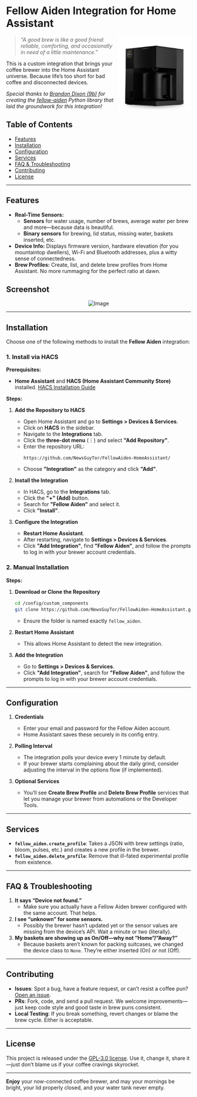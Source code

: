 # Fellow Aiden Integration for Home Assistant

<img src="device.png" alt="Device Image" align="right" width="200"/>

> *“A good brew is like a good friend: reliable, comforting, and occasionally in need of a little maintenance.”*  

This is a custom integration that brings your coffee brewer into the Home Assistant universe. Because life’s too short for bad coffee and disconnected devices.

*Special thanks to [Brandon Dixon (9b)](https://github.com/9b) for creating the [fellow-aiden](https://github.com/9b/fellow-aiden) Python library that laid the groundwork for this integration!*

## Table of Contents
- [Features](#features)
- [Installation](#installation)
- [Configuration](#configuration)
- [Services](#services)
- [FAQ & Troubleshooting](#faq--troubleshooting)
- [Contributing](#contributing)
- [License](#license)

---

## Features

- **Real-Time Sensors:**
  - **Sensors** for water usage, number of brews, average water per brew and more—because data is beautiful.
  - **Binary sensors** for brewing, lid status, missing water, baskets inserted, etc.  
- **Device Info:** Displays firmware version, hardware elevation (for you mountaintop dwellers), Wi-Fi and Bluetooth addresses, plus a witty sense of connectedness.
- **Brew Profiles:** Create, list, and delete brew profiles from Home Assistant. No more rummaging for the perfect ratio at dawn.

## Screenshot
<p align="center">
<img width="720" alt="Image" src="https://github.com/user-attachments/assets/6cf8a133-dc34-4ae6-a1e7-845c8d150d25" />
</p>

---

## Installation

Choose one of the following methods to install the **Fellow Aiden** integration:

### 1. Install via HACS

**Prerequisites:**
- **Home Assistant** and **HACS (Home Assistant Community Store)** installed. [HACS Installation Guide](https://hacs.xyz/docs/installation/prerequisites)

**Steps:**

1. **Add the Repository to HACS**
   - Open Home Assistant and go to **Settings > Devices & Services**.
   - Click on **HACS** in the sidebar.
   - Navigate to the **Integrations** tab.
   - Click the **three-dot menu** (⋮) and select **"Add Repository"**.
   - Enter the repository URL:
     ```
     https://github.com/NewsGuyTor/FellowAiden-HomeAssistant/
     ```
   - Choose **"Integration"** as the category and click **"Add"**.

2. **Install the Integration**
   - In HACS, go to the **Integrations** tab.
   - Click the **"+" (Add)** button.
   - Search for **"Fellow Aiden"** and select it.
   - Click **"Install"**.

3. **Configure the Integration**
   - **Restart Home Assistant**.
   - After restarting, navigate to **Settings > Devices & Services**.
   - Click **"Add Integration"**, find **"Fellow Aiden"**, and follow the prompts to log in with your brewer account credentials.

### 2. Manual Installation

**Steps:**

1. **Download or Clone the Repository**
   ```bash
   cd /config/custom_components
   git clone https://github.com/NewsGuyTor/FellowAiden-HomeAssistant.git fellow_aiden
   ```
   - Ensure the folder is named exactly `fellow_aiden`.

2. **Restart Home Assistant**
   - This allows Home Assistant to detect the new integration.

3. **Add the Integration**
   - Go to **Settings > Devices & Services**.
   - Click **"Add Integration"**, search for **"Fellow Aiden"**, and follow the prompts to log in with your brewer account credentials.

---

## Configuration

1. **Credentials**  
   - Enter your email and password for the Fellow Aiden account.  
   - Home Assistant saves these securely in its config entry.

2. **Polling Interval**  
   - The integration polls your device every 1 minute by default.  
   - If your brewer starts complaining about the daily grind, consider adjusting the interval in the options flow (if implemented).

3. **Optional Services**  
   - You’ll see **Create Brew Profile** and **Delete Brew Profile** services that let you manage your brewer from automations or the Developer Tools.

---

## Services
- **`fellow_aiden.create_profile`**: Takes a JSON with brew settings (ratio, bloom, pulses, etc.) and creates a new profile in the brewer.  
- **`fellow_aiden.delete_profile`**: Remove that ill-fated experimental profile from existence.

---

## FAQ & Troubleshooting

1. **It says “Device not found.”**  
   - Make sure you actually have a Fellow Aiden brewer configured with the same account. That helps.  
2. **I see “unknown” for some sensors.**  
   - Possibly the brewer hasn’t updated yet or the sensor values are missing from the device’s API. Wait a minute or two (literally).  
3. **My baskets are showing up as On/Off—why not “Home”/”Away?”**  
   - Because baskets aren’t known for packing suitcases, we changed the device class to `None`. They’re either inserted (On) or not (Off).

---

## Contributing

- **Issues**: Spot a bug, have a feature request, or can’t resist a coffee pun? [Open an issue](https://github.com/NewsGuyTor/FellowAiden-HomeAssistant/issues).  
- **PRs**: Fork, code, and send a pull request. We welcome improvements—just keep code style and good taste in brew puns consistent.  
- **Local Testing**: If you break something, revert changes or blame the brew cycle. Either is acceptable.

---

## License

This project is released under the [GPL-3.0 license](LICENSE). Use it, change it, share it—just don’t blame us if your coffee cravings skyrocket.

---

**Enjoy** your now-connected coffee brewer, and may your mornings be bright, your lid properly closed, and your water tank never empty.
